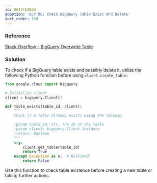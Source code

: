 ```yaml
---
id: 88f2fb38b0
question: 'GCP BQ: Check BigQuery Table Exist And Delete'
sort_order: 180
---
```


### Reference

[Stack Overflow - BigQuery Overwrite Table](https://stackoverflow.com/questions/60941726/can-bigquery-api-overwrite-existing-table-view-with-create-table-tables-inser)

### Solution

To check if a BigQuery table exists and possibly delete it, utilize the following Python function before using `client.create_table`:

```python
from google.cloud import bigquery

# Initialize client
client = bigquery.Client()

def table_exists(table_id, client):
    """
    Check if a table already exists using the tableID.

    :param table_id: str, the ID of the table
    :param client: bigquery.Client instance
    :return: Boolean
    """
    try:
        client.get_table(table_id)
        return True
    except Exception as e:  # NotFound:
        return False
```

Use this function to check table existence before creating a new table or taking further actions.